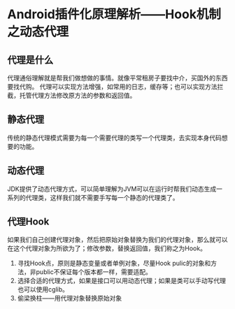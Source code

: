 # Android插件化原理解析——Hook机制之动态代理

## 代理是什么
代理通俗理解就是帮我们做想做的事情。就像平常租房子要找中介，买国外的东西要找代购。
代理可以实现方法增强，如常用的日志，缓存等；也可以实现方法拦截，托管代理方法修改原方法的参数和返回值。

## 静态代理
传统的静态代理模式需要为每一个需要代理的类写一个代理类，去实现本身代码想要的功能。

## 动态代理
JDK提供了动态代理方式，可以简单理解为JVM可以在运行时帮我们动态生成一系列的代理类，这样我们就不需要手写每一个静态的代理类了。

## 代理Hook
如果我们自己创建代理对象，然后把原始对象替换为我们的代理对象，那么就可以在这个代理对象为所欲为了；修改参数，替换返回值，我们称之为Hook。

1. 寻找Hook点，原则是静态变量或者单例对象，尽量Hook pulic的对象和方法，非public不保证每个版本都一样，需要适配。
2. 选择合适的代理方式，如果是接口可以用动态代理；如果是类可以手动写代理也可以使用cglib。
3. 偷梁换柱——用代理对象替换原始对象